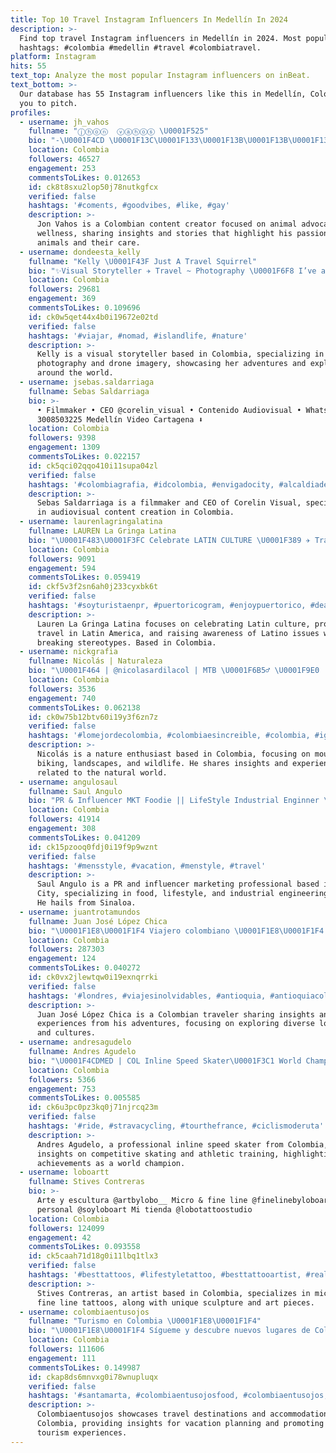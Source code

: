 ```yaml
---
title: Top 10 Travel Instagram Influencers In Medellín In 2024
description: >-
  Find top travel Instagram influencers in Medellín in 2024. Most popular
  hashtags: #colombia #medellin #travel #colombiatravel.
platform: Instagram
hits: 55
text_top: Analyze the most popular Instagram influencers on inBeat.
text_bottom: >-
  Our database has 55 Instagram influencers like this in Medellín, Colombia for
  you to pitch.
profiles:
  - username: jh_vahos
    fullname: "ⓙⓗⓞⓝ  ⓥⓐⓗⓞⓢ \U0001F525"
    bio: "-\U0001F4CD \U0001F13C\U0001F133\U0001F13B\U0001F13B\U0001F13D - \U0001F132\U0001F13E\U0001F13B \U0001F1E8\U0001F1F4 -\U0001D482\U0001D48E\U0001D490\U0001D493 \U0001D491\U0001D490\U0001D493 \U0001D48D\U0001D490\U0001D494 \U0001D482\U0001D48F\U0001D48A\U0001D48E\U0001D482\U0001D48D\U0001D486\U0001D494 \U0001F43E\U0001F468\U0001F3FB‍⚕️"
    location: Colombia
    followers: 46527
    engagement: 253
    commentsToLikes: 0.012653
    id: ck8t8sxu2lop50j78nutkgfcx
    verified: false
    hashtags: '#coments, #goodvibes, #like, #gay'
    description: >-
      Jon Vahos is a Colombian content creator focused on animal advocacy and
      wellness, sharing insights and stories that highlight his passion for
      animals and their care.
  - username: dondeesta_kelly
    fullname: "Kelly \U0001F43F Just A Travel Squirrel"
    bio: "✨Visual Storyteller ✈ Travel ~ Photography \U0001F6F8 I’ve a drone De bocas libres & pies pa’ caminar✨ #viajar #creatividad #fotografia #colombia\U0001F1E8\U0001F1F4"
    location: Colombia
    followers: 29681
    engagement: 369
    commentsToLikes: 0.109696
    id: ck0w5qet44x4b0i19672e02td
    verified: false
    hashtags: '#viajar, #nomad, #islandlife, #nature'
    description: >-
      Kelly is a visual storyteller based in Colombia, specializing in travel
      photography and drone imagery, showcasing her adventures and explorations
      around the world.
  - username: jsebas.saldarriaga
    fullname: Sebas Saldarriaga
    bio: >-
      • Filmmaker • CEO @corelin_visual • Contenido Audiovisual • WhatsApp:
      3008503225 Medellín Video Cartagena ⬇️
    location: Colombia
    followers: 9398
    engagement: 1309
    commentsToLikes: 0.022157
    id: ck5qci02qqo410i11supa04zl
    verified: false
    hashtags: '#colombiagrafia, #idcolombia, #envigadocity, #alcaldiademedellin'
    description: >-
      Sebas Saldarriaga is a filmmaker and CEO of Corelin Visual, specializing
      in audiovisual content creation in Colombia.
  - username: laurenlagringalatina
    fullname: LAUREN La Gringa Latina
    bio: "\U0001F483\U0001F3FC Celebrate LATIN CULTURE \U0001F389 ✈️ Travel LATIN AMERICA \U0001F1E8\U0001F1F4 \U0001F645\U0001F3FC‍♀️ BREAK stereotypes & \U0001F9E0 BUILD awareness of Latino issues \U0001F3A5 PARA TODA MI GENTE BORICUA!\U0001F1F5\U0001F1F7⤵️"
    location: Colombia
    followers: 9091
    engagement: 594
    commentsToLikes: 0.059419
    id: ckf5v3f2sn6ah0j233cyxbk6t
    verified: false
    hashtags: '#soyturistaenpr, #puertoricogram, #enjoypuertorico, #deaquipapuertorico'
    description: >-
      Lauren La Gringa Latina focuses on celebrating Latin culture, promoting
      travel in Latin America, and raising awareness of Latino issues while
      breaking stereotypes. Based in Colombia.
  - username: nickgrafia
    fullname: Nicolás | Naturaleza
    bio: "\U0001F464 | @nicolasardilacol | MTB \U0001F6B5‍♂️ \U0001F9E0 | Ser humano en formación. \U0001F99C | Naturaleza, paisajes y animales. \U0001F447\U0001F3FD"
    location: Colombia
    followers: 3536
    engagement: 740
    commentsToLikes: 0.062138
    id: ck0w75b12btv60i19y3f6zn7z
    verified: false
    hashtags: '#lomejordecolombia, #colombiaesincreible, #colombia, #ig'
    description: >-
      Nicolás is a nature enthusiast based in Colombia, focusing on mountain
      biking, landscapes, and wildlife. He shares insights and experiences
      related to the natural world.
  - username: angulosaul
    fullname: Saul Angulo
    bio: "PR & Influencer MKT Foodie || LifeStyle Industrial Enginner \U0001F4CDMéxico City || (Made in Sinaloa)."
    location: Colombia
    followers: 41914
    engagement: 308
    commentsToLikes: 0.041209
    id: ck15pzooq0fdj0i19f9p9wznt
    verified: false
    hashtags: '#mensstyle, #vacation, #menstyle, #travel'
    description: >-
      Saul Angulo is a PR and influencer marketing professional based in Mexico
      City, specializing in food, lifestyle, and industrial engineering content.
      He hails from Sinaloa.
  - username: juantrotamundos
    fullname: Juan José López Chica
    bio: "\U0001F1E8\U0001F1F4 Viajero colombiano \U0001F1E8\U0001F1F4 Comparto lo que veo, siento y aprendo\U0001F4AD Les muestro nuevos lugares \U0001F30D Fan #1 de la aventura! \U0001F918\U0001F3FB ✨ Amo que estés aquí \U0001F62C"
    location: Colombia
    followers: 287303
    engagement: 124
    commentsToLikes: 0.040272
    id: ck0vx2jlewtqw0i19exnqrrki
    verified: false
    hashtags: '#londres, #viajesinolvidables, #antioquia, #antioquiacolombia'
    description: >-
      Juan José López Chica is a Colombian traveler sharing insights and
      experiences from his adventures, focusing on exploring diverse locations
      and cultures.
  - username: andresagudelo
    fullname: Andres Agudelo
    bio: "\U0001F4CDMED | COL Inline Speed Skater\U0001F3C1 World Champion \U0001F947 ➡️AAA⬅️"
    location: Colombia
    followers: 5366
    engagement: 753
    commentsToLikes: 0.005585
    id: ck6u3pc0pz3kq0j71njrcq23m
    verified: false
    hashtags: '#ride, #stravacycling, #tourthefrance, #ciclismoderuta'
    description: >-
      Andres Agudelo, a professional inline speed skater from Colombia, shares
      insights on competitive skating and athletic training, highlighting his
      achievements as a world champion.
  - username: loboartt
    fullname: Stives Contreras
    bio: >-
      Arte y escultura @artbylobo__ Micro & fine line @finelinebyloboartt Cuenta
      personal @soyloboart Mi tienda @lobotattoostudio
    location: Colombia
    followers: 124099
    engagement: 42
    commentsToLikes: 0.093558
    id: ck5caah71d18g0i11lbq1tlx3
    verified: false
    hashtags: '#besttattoos, #lifestyletattoo, #besttattooartist, #realistic'
    description: >-
      Stives Contreras, an artist based in Colombia, specializes in micro and
      fine line tattoos, along with unique sculpture and art pieces.
  - username: colombiaentusojos
    fullname: "Turismo en Colombia \U0001F1E8\U0001F1F4"
    bio: "\U0001F1E8\U0001F1F4 Sígueme y descubre nuevos lugares de Colombia ✨ Te muestro dónde serán tus próximas vacaciones y dónde hospedarte Soy @padondespues Publicidad \U0001F447\U0001F3FD"
    location: Colombia
    followers: 111606
    engagement: 111
    commentsToLikes: 0.149987
    id: ckap8ds6mnvxg0i78wnupluqx
    verified: false
    hashtags: '#santamarta, #colombiaentusojosfood, #colombiaentusojos, #viaje'
    description: >-
      Colombiaentusojos showcases travel destinations and accommodations in
      Colombia, providing insights for vacation planning and promoting local
      tourism experiences.
---
```


